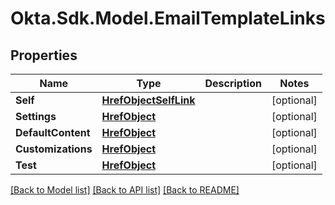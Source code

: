 # Okta.Sdk.Model.EmailTemplateLinks

## Properties

Name | Type | Description | Notes
------------ | ------------- | ------------- | -------------
**Self** | [**HrefObjectSelfLink**](HrefObjectSelfLink.md) |  | [optional] 
**Settings** | [**HrefObject**](HrefObject.md) |  | [optional] 
**DefaultContent** | [**HrefObject**](HrefObject.md) |  | [optional] 
**Customizations** | [**HrefObject**](HrefObject.md) |  | [optional] 
**Test** | [**HrefObject**](HrefObject.md) |  | [optional] 

[[Back to Model list]](../README.md#documentation-for-models) [[Back to API list]](../README.md#documentation-for-api-endpoints) [[Back to README]](../README.md)

